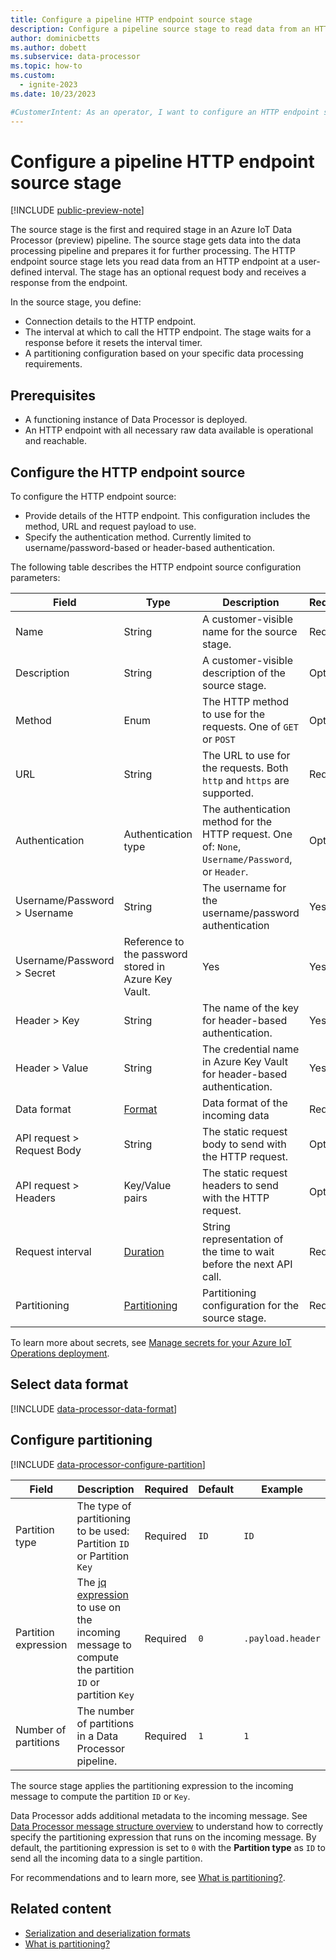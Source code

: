 ```yaml
---
title: Configure a pipeline HTTP endpoint source stage
description: Configure a pipeline source stage to read data from an HTTP endpoint for processing. The source stage is the first stage in a Data Processor pipeline.
author: dominicbetts
ms.author: dobett
ms.subservice: data-processor
ms.topic: how-to
ms.custom:
  - ignite-2023
ms.date: 10/23/2023

#CustomerIntent: As an operator, I want to configure an HTTP endpoint source stage so that I can read messages from an HTTP endpoint for processing.
---
```


# Configure a pipeline HTTP endpoint source stage

[!INCLUDE [public-preview-note](../includes/public-preview-note.md)]

The source stage is the first and required stage in an Azure IoT Data Processor (preview) pipeline. The source stage gets data into the data processing pipeline and prepares it for further processing. The HTTP endpoint source stage lets you read data from an HTTP endpoint at a user-defined interval. The stage has an optional request body and receives a response from the endpoint.

In the source stage, you define:

- Connection details to the HTTP endpoint.
- The interval at which to call the HTTP endpoint. The stage waits for a response before it resets the interval timer.
- A partitioning configuration based on your specific data processing requirements.

## Prerequisites

- A functioning instance of Data Processor is deployed.
- An HTTP endpoint with all necessary raw data available is operational and reachable.

## Configure the HTTP endpoint source

To configure the HTTP endpoint source:

- Provide details of the HTTP endpoint. This configuration includes the method, URL and request payload to use.
- Specify the authentication method. Currently limited to username/password-based or header-based authentication.

The following table describes the HTTP endpoint source configuration parameters:

| Field | Type | Description | Required | Default | Example |
|----|---|---|---|---|---|
| Name | String | A customer-visible name for the source stage. | Required | NA | `erp-endpoint` |
| Description | String | A customer-visible description of the source stage. | Optional | NA | `Enterprise application data`|
| Method | Enum | The HTTP method to use for the requests. One of `GET` or `POST` | Optional | `GET` | `GET` |
| URL | String | The URL to use for the requests. Both `http` and `https` are supported. | Required | NA | `https://contoso.com/some/url/path` |
| Authentication | Authentication type | The authentication method for the HTTP request. One of: `None`, `Username/Password`, or `Header`. | Optional | `NA` | `Username/Password` |
| Username/Password > Username | String | The username for the username/password authentication | Yes | NA | `myuser` |
| Username/Password > Secret | Reference to the password stored in Azure Key Vault. | Yes | Yes | `AKV_USERNAME_PASSWORD` |
| Header > Key | String | The name of the key for header-based authentication. | Yes | NA | `Authorization` |
| Header > Value | String | The credential name in Azure Key Vault for header-based authentication. | Yes | NA | `AKV_PASSWORD` |
| Data format | [Format](#select-data-format) | Data format of the incoming data | Required | NA | `{"type": "json"}` |
| API request > Request Body | String | The static request body to send with the HTTP request. | Optional | NA | `{"foo": "bar"}` |
| API request > Headers | Key/Value pairs | The static request headers to send with the HTTP request. | Optional | NA | `[{"key": {"type":"static", "value": "asset"}, "value": {"type": "static", "value": "asset-id-0"}} ]` |
| Request interval | [Duration](concept-configuration-patterns.md#duration) | String representation of the time to wait before the next API call. | Required | `10s`| `24h` |
| Partitioning | [Partitioning](#configure-partitioning) | Partitioning configuration for the source stage. | Required | NA | See [partitioning](#configure-partitioning) |

To learn more about secrets, see [Manage secrets for your Azure IoT Operations deployment](../deploy-iot-ops/howto-manage-secrets.md).

## Select data format

[!INCLUDE [data-processor-data-format](../includes/data-processor-data-format.md)]

## Configure partitioning

[!INCLUDE [data-processor-configure-partition](../includes/data-processor-configure-partition.md)]

| Field | Description | Required | Default | Example |
| ----- | ----------- | -------- | ------- | ------- |
| Partition type | The type of partitioning to be used: Partition `ID` or Partition `Key` | Required | `ID` | `ID` |
| Partition expression | The [jq expression](../process-data/concept-jq-expression.md) to use on the incoming message to compute the partition `ID` or partition `Key` | Required | `0` | `.payload.header` |
| Number of partitions| The number of partitions in a Data Processor pipeline. | Required | `1` | `1` |

The source stage applies the partitioning expression to the incoming message to compute the partition `ID` or `Key`.

Data Processor adds additional metadata to the incoming message. See [Data Processor message structure overview](concept-message-structure.md) to understand how to correctly specify the partitioning expression that runs on the incoming message. By default, the partitioning expression is set to `0` with the **Partition type** as `ID` to send all the incoming data to a single partition.

For recommendations and to learn more, see [What is partitioning?](../process-data/concept-partitioning.md).

## Related content

- [Serialization and deserialization formats](concept-supported-formats.md)
- [What is partitioning?](concept-partitioning.md)
